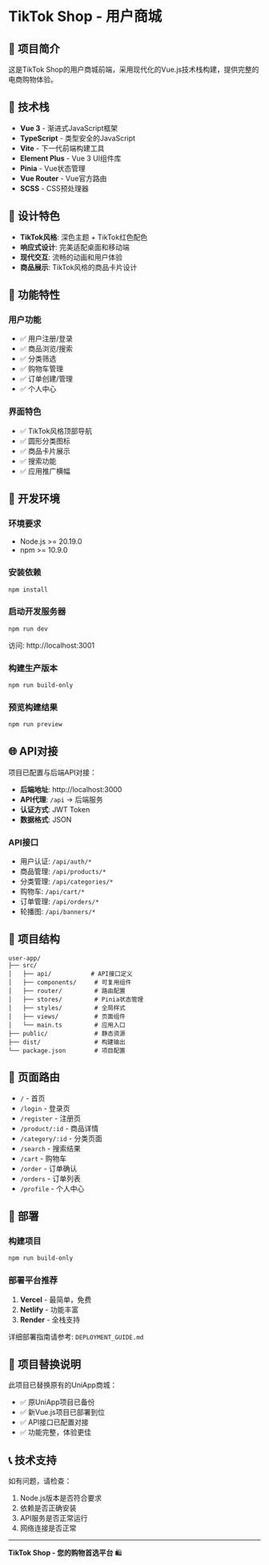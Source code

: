 # TikTok Shop - 用户商城

## 🎯 项目简介

这是TikTok Shop的用户商城前端，采用现代化的Vue.js技术栈构建，提供完整的电商购物体验。

## 🚀 技术栈

- **Vue 3** - 渐进式JavaScript框架
- **TypeScript** - 类型安全的JavaScript
- **Vite** - 下一代前端构建工具
- **Element Plus** - Vue 3 UI组件库
- **Pinia** - Vue状态管理
- **Vue Router** - Vue官方路由
- **SCSS** - CSS预处理器

## 🎨 设计特色

- **TikTok风格**: 深色主题 + TikTok红色配色
- **响应式设计**: 完美适配桌面和移动端
- **现代交互**: 流畅的动画和用户体验
- **商品展示**: TikTok风格的商品卡片设计

## 📱 功能特性

### 用户功能
- ✅ 用户注册/登录
- ✅ 商品浏览/搜索
- ✅ 分类筛选
- ✅ 购物车管理
- ✅ 订单创建/管理
- ✅ 个人中心

### 界面特色
- ✅ TikTok风格顶部导航
- ✅ 圆形分类图标
- ✅ 商品卡片展示
- ✅ 搜索功能
- ✅ 应用推广横幅

## 🔧 开发环境

### 环境要求
- Node.js >= 20.19.0
- npm >= 10.9.0

### 安装依赖
```bash
npm install
```

### 启动开发服务器
```bash
npm run dev
```
访问: http://localhost:3001

### 构建生产版本
```bash
npm run build-only
```

### 预览构建结果
```bash
npm run preview
```

## 🌐 API对接

项目已配置与后端API对接：
- **后端地址**: http://localhost:3000
- **API代理**: `/api` → 后端服务
- **认证方式**: JWT Token
- **数据格式**: JSON

### API接口
- 用户认证: `/api/auth/*`
- 商品管理: `/api/products/*`
- 分类管理: `/api/categories/*`
- 购物车: `/api/cart/*`
- 订单管理: `/api/orders/*`
- 轮播图: `/api/banners/*`

## 📁 项目结构

```
user-app/
├── src/
│   ├── api/           # API接口定义
│   ├── components/     # 可复用组件
│   ├── router/         # 路由配置
│   ├── stores/         # Pinia状态管理
│   ├── styles/         # 全局样式
│   ├── views/          # 页面组件
│   └── main.ts         # 应用入口
├── public/             # 静态资源
├── dist/               # 构建输出
└── package.json        # 项目配置
```

## 🎯 页面路由

- `/` - 首页
- `/login` - 登录页
- `/register` - 注册页
- `/product/:id` - 商品详情
- `/category/:id` - 分类页面
- `/search` - 搜索结果
- `/cart` - 购物车
- `/order` - 订单确认
- `/orders` - 订单列表
- `/profile` - 个人中心

## 🚀 部署

### 构建项目
```bash
npm run build-only
```

### 部署平台推荐
1. **Vercel** - 最简单，免费
2. **Netlify** - 功能丰富
3. **Render** - 全栈支持

详细部署指南请参考: `DEPLOYMENT_GUIDE.md`

## 🔄 项目替换说明

此项目已替换原有的UniApp商城：
- ✅ 原UniApp项目已备份
- ✅ 新Vue.js项目已部署到位
- ✅ API接口已配置对接
- ✅ 功能完整，体验更佳

## 📞 技术支持

如有问题，请检查：
1. Node.js版本是否符合要求
2. 依赖是否正确安装
3. API服务是否正常运行
4. 网络连接是否正常

---

**TikTok Shop - 您的购物首选平台** 🛍️